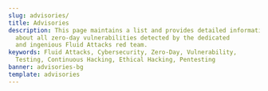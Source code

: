 ```yaml
---
slug: advisories/
title: Advisories
description: This page maintains a list and provides detailed information
  about all zero-day vulnerabilities detected by the dedicated
  and ingenious Fluid Attacks red team.
keywords: Fluid Attacks, Cybersecurity, Zero-Day, Vulnerability,
  Testing, Continuous Hacking, Ethical Hacking, Pentesting
banner: advisories-bg
template: advisories
---
```

